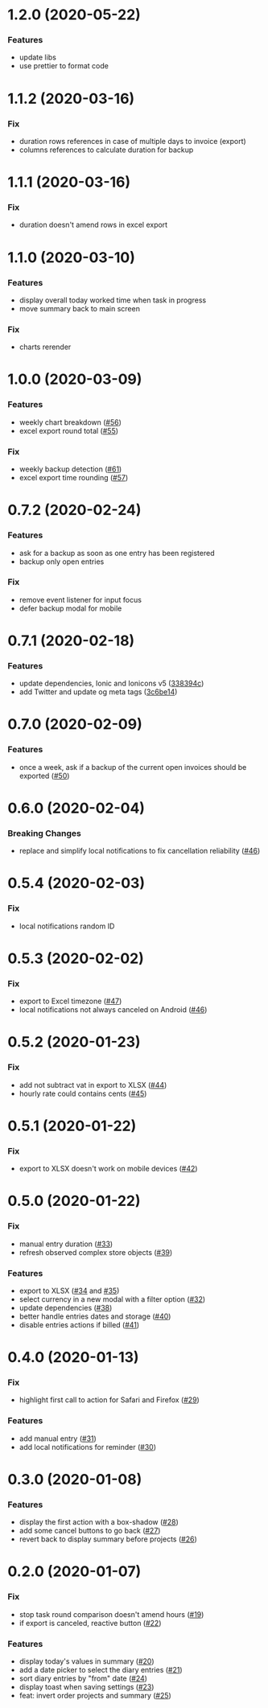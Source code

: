 <a name="1.2.0"></a>
# 1.2.0 (2020-05-22)

### Features

* update libs
* use prettier to format code

<a name="1.1.2"></a>
# 1.1.2 (2020-03-16)

### Fix

* duration rows references in case of multiple days to invoice (export)
* columns references to calculate duration for backup

<a name="1.1.1"></a>
# 1.1.1 (2020-03-16)

### Fix

* duration doesn't amend rows in excel export

<a name="1.1.0"></a>
# 1.1.0 (2020-03-10)

### Features

* display overall today worked time when task in progress
* move summary back to main screen

### Fix

* charts rerender

<a name="1.0.0"></a>
# 1.0.0 (2020-03-09)

### Features

* weekly chart breakdown ([#56](https://github.com/peterpeterparker/tietracker/issues/56))
* excel export round total ([#55](https://github.com/peterpeterparker/tietracker/issues/55))

### Fix

* weekly backup detection ([#61](https://github.com/peterpeterparker/tietracker/pull/61))
* excel export time rounding ([#57](https://github.com/peterpeterparker/tietracker/issues/57))

<a name="0.7.2"></a>
# 0.7.2 (2020-02-24)

### Features

* ask for a backup as soon as one entry has been registered
* backup only open entries

### Fix

* remove event listener for input focus
* defer backup modal for mobile

<a name="0.7.1"></a>
# 0.7.1 (2020-02-18)

### Features

* update dependencies, Ionic and Ionicons v5 ([338394c](https://github.com/peterpeterparker/tietracker/commit/338394c7653ec8e06a984fab571d5acd5ebd4e30))
* add Twitter and update og meta tags ([3c6be14](https://github.com/peterpeterparker/tietracker/commit/3c6be14a293a2d686fb9c70b6d24100e54b9a520))

<a name="0.7.0"></a>
# 0.7.0 (2020-02-09)

### Features

* once a week, ask if a backup of the current open invoices should be exported ([#50](https://github.com/peterpeterparker/tietracker/issues/50))

<a name="0.6.0"></a>
# 0.6.0 (2020-02-04)

### Breaking Changes

* replace and simplify local notifications to fix cancellation reliability ([#46](https://github.com/peterpeterparker/tietracker/issues/46))

<a name="0.5.4"></a>
# 0.5.4 (2020-02-03)

### Fix

* local notifications random ID

<a name="0.5.3"></a>
# 0.5.3 (2020-02-02)

### Fix

* export to Excel timezone ([#47](https://github.com/peterpeterparker/tietracker/issues/47))
* local notifications not always canceled on Android ([#46](https://github.com/peterpeterparker/tietracker/issues/46))

<a name="0.5.2"></a>
# 0.5.2 (2020-01-23)

### Fix

* add not subtract vat in export to XLSX ([#44](https://github.com/peterpeterparker/tietracker/pull/44))
* hourly rate could contains cents ([#45](https://github.com/peterpeterparker/tietracker/pull/45))

<a name="0.5.1"></a>
# 0.5.1 (2020-01-22)

### Fix

* export to XLSX doesn't work on mobile devices ([#42](https://github.com/peterpeterparker/tietracker/issues/42))

<a name="0.5.0"></a>
# 0.5.0 (2020-01-22)

### Fix

* manual entry duration ([#33](https://github.com/peterpeterparker/tietracker/pull/33))
* refresh observed complex store objects ([#39](https://github.com/peterpeterparker/tietracker/pull/39))

### Features

* export to XLSX ([#34](https://github.com/peterpeterparker/tietracker/issues/34) and [#35](https://github.com/peterpeterparker/tietracker/issues/35))
* select currency in a new modal with a filter option ([#32](https://github.com/peterpeterparker/tietracker/pull/32))
* update dependencies ([#38](https://github.com/peterpeterparker/tietracker/pull/38))
* better handle entries dates and storage ([#40](https://github.com/peterpeterparker/tietracker/pull/40))
* disable entries actions if billed ([#41](https://github.com/peterpeterparker/tietracker/pull/41))

<a name="0.4.0"></a>
# 0.4.0 (2020-01-13)

### Fix

* highlight first call to action for Safari and Firefox ([#29](https://github.com/peterpeterparker/tietracker/pull/29))

### Features

* add manual entry ([#31](https://github.com/peterpeterparker/tietracker/pull/31))
* add local notifications for reminder ([#30](https://github.com/peterpeterparker/tietracker/pull/30))

<a name="0.3.0"></a>
# 0.3.0 (2020-01-08)

### Features

* display the first action with a box-shadow ([#28](https://github.com/peterpeterparker/tietracker/pull/28))
* add some cancel buttons to go back ([#27](https://github.com/peterpeterparker/tietracker/pull/27))
* revert back to display summary before projects ([#26](https://github.com/peterpeterparker/tietracker/pull/26))

<a name="0.2.0"></a>
# 0.2.0 (2020-01-07)

### Fix

* stop task round comparison doesn't amend hours ([#19](https://github.com/peterpeterparker/tietracker/pull/19))
* if export is canceled, reactive button ([#22](https://github.com/peterpeterparker/tietracker/pull/22))

### Features

* display today's values in summary ([#20](https://github.com/peterpeterparker/tietracker/pull/20))
* add a date picker to select the diary entries ([#21](https://github.com/peterpeterparker/tietracker/pull/21))
* sort diary entries by "from" date ([#24](https://github.com/peterpeterparker/tietracker/pull/24))
* display toast when saving settings ([#23](https://github.com/peterpeterparker/tietracker/pull/23))
* feat: invert order projects and summary ([#25](https://github.com/peterpeterparker/tietracker/pull/25))
